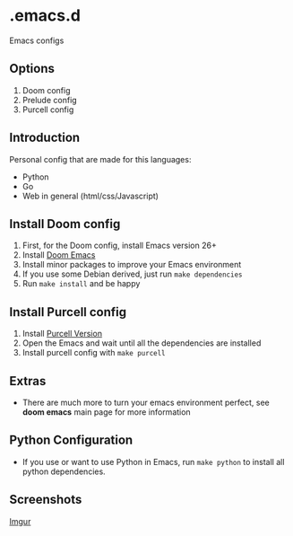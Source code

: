 # .emacs.d
Emacs configs 

## Options
1. Doom config
2. Prelude config
3. Purcell config

## Introduction

Personal config that are made for this languages:
- Python
- Go
- Web in general (html/css/Javascript)

## Install Doom config

1. First, for the Doom config, install Emacs version 26+
2. Install [Doom Emacs](https://github.com/hlissner/doom-emacs/)
3. Install minor packages to improve your Emacs environment
  1. If you use some Debian derived, just run `make dependencies`
4. Run `make install` and be happy

## Install Purcell config

1. Install [Purcell Version](https://github.com/purcell/emacs.d)
2. Open the Emacs and wait until all the dependencies are installed
3. Install purcell config with `make purcell`


## Extras
- There are much more to turn your emacs environment perfect, see **doom emacs**
  main page for more information

## Python Configuration
- If you use or want to use Python in Emacs, run `make python` to install all
  python dependencies.

## Screenshots

[Imgur](https://i.imgur.com/X7GUKWD.png)
